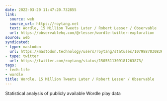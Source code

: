 ```yaml
---
date: 2022-03-20 11:47:20.732855
link:
  source: web
  source_url: https://roytang.net
  text: Wordle, 15 Million Tweets Later / Robert Lesser / Observable
  url: https://observablehq.com/@rlesser/wordle-twitter-exploration
source: web
syndicated:
- type: mastodon
  url: https://mastodon.technology/users/roytang/statuses/107988703083696780
- type: twitter
  url: https://twitter.com/roytang/status/1505511309181263873/
tags:
- tech-life
- wordle
title: Wordle, 15 Million Tweets Later / Robert Lesser / Observable
---
```


Statistical analysis of publicly available Wordle play data